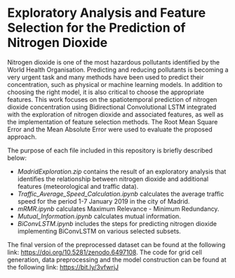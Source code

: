 # Exploratory Analysis and Feature Selection for the Prediction of Nitrogen Dioxide

Nitrogen dioxide is one of the most hazardous pollutants identified by the World Health Organisation. Predicting and reducing pollutants is becoming a very urgent task and many methods have been used to predict their concentration, such as physical or machine learning models. In addition to choosing the right model, it is also critical to choose the appropriate features. This work focuses on the spatiotemporal prediction of nitrogen dioxide concentration using Bidirectional Convolutional LSTM integrated with the exploration of nitrogen dioxide and associated features, as well as the implementation of feature selection methods. The Root Mean Square Error and the Mean Absolute Error were used to evaluate the proposed approach.

The purpose of each file included in this repository is briefly described below:

- _MadridExploration.zip_ contains the result of an exploratory analysis that identifies the relationship between nitrogen dioxide and additional features (meteorological and traffic data).
- _Traffic_Average_Speed_Calculation.ipynb_ calculates the average traffic speed for the period 1-7 January 2019 in the city of Madrid.
- _mRMR.ipynb_ calculates Maximum Relevance - Minimum Redundancy. 
- _Mutual_Information.ipynb_ calculates mutual information. 
- _BiConvLSTM.ipynb_ includes the steps for predicting nitrogen dioxide implementing BiConvLSTM on various selected subsets.

The final version of the preprocessed dataset can be found at the following link: https://doi.org/10.5281/zenodo.6497108. The code for grid cell generation, data preprocessing and the model construction can be found at the following link: https://bit.ly/3vfwrjJ


